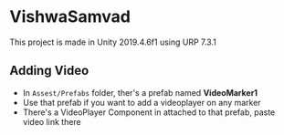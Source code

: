 # VishwaSamvad
  This project is made in Unity 2019.4.6f1 using URP 7.3.1
## Adding Video
 - In `Assest/Prefabs` folder, ther's a prefab named **VideoMarker1**
 - Use that prefab if you want to add a videoplayer on any marker
 - There's a VideoPlayer Component in attached to that prefab, paste video link there 
